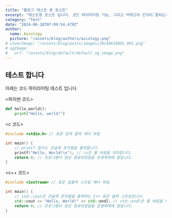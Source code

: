 ```yaml
---
title: "블로그 테스트 용 포스트"
excerpt: "테스트용 포스트 입니다. 코드 하이라이팅 기능, 그리고 카테고리 인식이 잘되는지 확인합니다. 늘 행복하세요. 도움이 되는 블로그를 만들기 위해 노력하겠습니다. Github issues를 이용한 댓글 기능도 있습니다."
category: "Test"
date: "2024-06-18T07:09:54.479Z"
author:
  name: Axiology
  picture: "/assets/blog/authors/axiology.png"
# coverImage: "/assets/blog/posts/images/20240618001_001.png"
# ogImage:
#   url: "/assets/blog/default/default_og_image.png"
---
```




## 테스트 합니다

아래는 코드 하이라이팅 테스트 입니다.



<파이썬 코드>    
```python
def hello_world():
    print("Hello, world!")
```  

<c 코드>
```c
#include <stdio.h> // 표준 입력 출력 헤더 파일

int main() {
    // printf 함수는 콘솔에 문자열을 출력합니다.
    printf("Hello, World!\n"); // \n은 줄 바꿈을 의미합니다.
    return 0; // 프로그램이 정상 종료되었음을 운영체제에 알립니다.
}
```

<c++ 코드>
```c++
#include <iostream> // 표준 입출력 스트림 헤더 파일

int main() {
    // std::cout은 콘솔에 문자열을 출력하는 C++ 표준 출력 스트림입니다.
    std::cout << "Hello, World!" << std::endl; // std::endl은 줄 바꿈을 의미합니다.
    return 0; // 프로그램이 정상 종료되었음을 운영체제에 알립니다.
}
```

